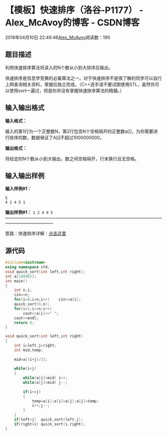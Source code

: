 # 【模板】快速排序（洛谷-P1177） - Alex_McAvoy的博客 - CSDN博客





2018年04月10日 22:49:46[Alex_McAvoy](https://me.csdn.net/u011815404)阅读数：190








## 题目描述

利用快速排序算法将读入的N个数从小到大排序后输出。

快速排序是信息学竞赛的必备算法之一。对于快速排序不是很了解的同学可以自行上网查询相关资料，掌握后独立完成。（C++选手请不要试图使用STL，虽然你可以使用sort一遍过，但是你并没有掌握快速排序算法的精髓。）

## 输入输出格式

**输入格式：**

输入的第1行为一个正整数N，第2行包含N个空格隔开的正整数a[i]，为你需要进行排序的数，数据保证了A[i]不超过1000000000。

**输出格式：**

将给定的N个数从小到大输出，数之间空格隔开，行末换行且无空格。

## 输入输出样例

**输入样例#1：**

```
5
4 2 4 5 1
```

**输出样例#1：**
`1 2 4 4 5`
———————————————————————————————————————————————

思路：快速排序详解：[点击这里](https://blog.csdn.net/u011815404/article/details/79533077)

## 源代码

```cpp
#include<iostream>
using namespace std;
void quick_sort(int left,int right);
int a[100001];
int main()
{
    int n,i;
    cin>>n;
    for(i=0;i<n;i++)	cin>>a[i];
    quick_sort(0,n);
    for(i=1;i<=n;i++)
        cout<<a[i]<<" ";
    cout<<endl;
    return 0;
}

void quick_sort(int left,int right)
{
    int i=left,j=right;
    int mid,temp;
    
    mid=a[(i+j)/2];
   
    while(i<j)
    {
        while(a[i]<mid)	i++;
        while(a[j]>mid)	j--;
        
        if(i<=j)
        {
            temp=a[i];a[i]=a[j];a[j]=temp;
            i++;j--;            
        }
    }
    if(left<j)	quick_sort(left,j);
    if(right>i)	quick_sort(i,right);
}
```





